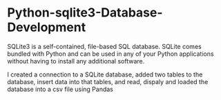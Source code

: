 ﻿# Python-sqlite3-Database-Development
SQLite3 is a self-contained, file-based SQL database. SQLite comes bundled with Python and can be used in any of your Python applications without having to install any additional software.

I created a connection to a SQLite database, added two tables to the database, insert data into that tables, and read, dispaly and loaded the database into a csv file using Pandas
